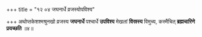 +++
title = "१२ ०४ जघनार्धे व्रजस्योपविश्य"

+++
अथोप्तकेशश्मश्रुनखो व्रजस्य **जघनार्धे** पश्चार्धे **उपविश्य** मेखलां **विस्रस्य** विमुच्य, कस्मैचित् **ब्रह्मचारिणे प्रयच्छति** ॥४॥
